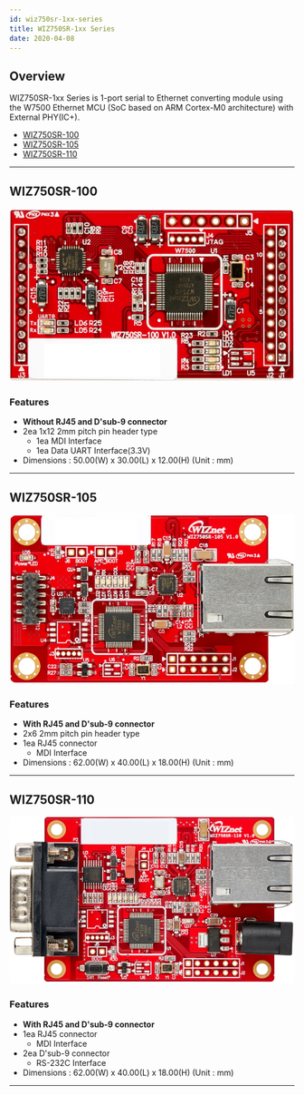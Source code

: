 ```yaml
---
id: wiz750sr-1xx-series
title: WIZ750SR-1xx Series
date: 2020-04-08
---
```


## Overview

WIZ750SR-1xx Series is 1-port serial to Ethernet converting module using
the W7500 Ethernet MCU (SoC based on ARM Cortex-M0 architecture) with
External PHY(IC+).

  - [WIZ750SR-100](WIZ750SR-100/WIZ750SR-100.md)
  - [WIZ750SR-105](WIZ750SR-105/WIZ750SR-105.md)
  - [WIZ750SR-110](WIZ750SR-110/WIZ750SR-110.md)

-----

## WIZ750SR-100

![WIZ750SR-100](/img/products/s2e_module/wiz750sr-1xx/wiz750sr-100.png)  

### Features

  - **Without RJ45 and D'sub-9 connector**
  - 2ea 1x12 2mm pitch pin header type
      - 1ea MDI Interface
      - 1ea Data UART Interface(3.3V)
  - Dimensions : 50.00(W) x 30.00(L) x 12.00(H) (Unit : mm)

-----

## WIZ750SR-105

![WIZ750SR-105](/img/products/s2e_module/wiz750sr-1xx/wiz750sr-105.png)

### Features

  - **With RJ45 and D'sub-9 connector**
  - 2x6 2mm pitch pin header type
  - 1ea RJ45 connector
      - MDI Interface
  - Dimensions : 62.00(W) x 40.00(L) x 18.00(H) (Unit : mm)

-----

## WIZ750SR-110

![WIZ750SR-110](/img/products/s2e_module/wiz750sr-1xx/wiz750sr-110.png)

### Features

  - **With RJ45 and D'sub-9 connector**
  - 1ea RJ45 connector
      - MDI Interface
  - 2ea D'sub-9 connector
      - RS-232C Interface
  - Dimensions : 62.00(W) x 40.00(L) x 18.00(H) (Unit : mm)

-----
